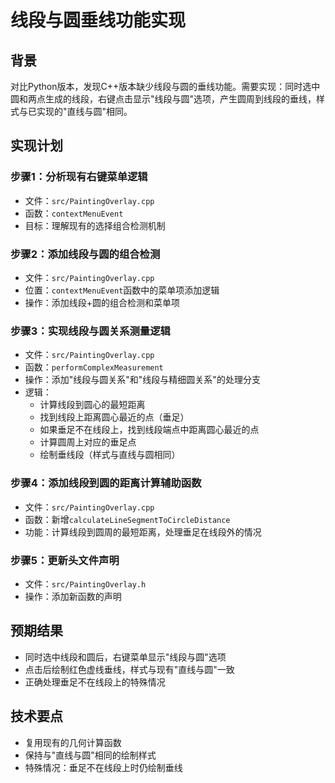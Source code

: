 # 线段与圆垂线功能实现

## 背景
对比Python版本，发现C++版本缺少线段与圆的垂线功能。需要实现：同时选中圆和两点生成的线段，右键点击显示"线段与圆"选项，产生圆周到线段的垂线，样式与已实现的"直线与圆"相同。

## 实现计划

### 步骤1：分析现有右键菜单逻辑
- 文件：`src/PaintingOverlay.cpp`
- 函数：`contextMenuEvent`
- 目标：理解现有的选择组合检测机制

### 步骤2：添加线段与圆的组合检测
- 文件：`src/PaintingOverlay.cpp`  
- 位置：`contextMenuEvent`函数中的菜单项添加逻辑
- 操作：添加线段+圆的组合检测和菜单项

### 步骤3：实现线段与圆关系测量逻辑
- 文件：`src/PaintingOverlay.cpp`
- 函数：`performComplexMeasurement`
- 操作：添加"线段与圆关系"和"线段与精细圆关系"的处理分支
- 逻辑：
  - 计算线段到圆心的最短距离
  - 找到线段上距离圆心最近的点（垂足）
  - 如果垂足不在线段上，找到线段端点中距离圆心最近的点
  - 计算圆周上对应的垂足点
  - 绘制垂线段（样式与直线与圆相同）

### 步骤4：添加线段到圆的距离计算辅助函数
- 文件：`src/PaintingOverlay.cpp`
- 函数：新增`calculateLineSegmentToCircleDistance`
- 功能：计算线段到圆周的最短距离，处理垂足在线段外的情况

### 步骤5：更新头文件声明
- 文件：`src/PaintingOverlay.h`
- 操作：添加新函数的声明

## 预期结果
- 同时选中线段和圆后，右键菜单显示"线段与圆"选项
- 点击后绘制红色虚线垂线，样式与现有"直线与圆"一致
- 正确处理垂足不在线段上的特殊情况

## 技术要点
- 复用现有的几何计算函数
- 保持与"直线与圆"相同的绘制样式
- 特殊情况：垂足不在线段上时仍绘制垂线
